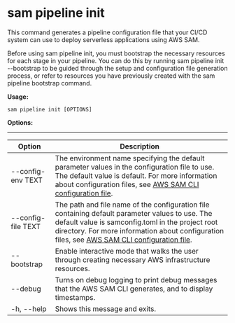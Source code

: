 # sam pipeline init<a name="sam-cli-command-reference-sam-pipeline-init"></a>

This command generates a pipeline configuration file that your CI/CD system can use to deploy serverless applications using AWS SAM\.

Before using sam pipeline init, you must bootstrap the necessary resources for each stage in your pipeline\. You can do this by running sam pipeline init \-\-bootstrap to be guided through the setup and configuration file generation process, or refer to resources you have previously created with the sam pipeline bootstrap command\.

**Usage:**

```
sam pipeline init [OPTIONS]
```

**Options:**


****  

| Option | Description | 
| --- | --- | 
| \-\-config\-env TEXT | The environment name specifying the default parameter values in the configuration file to use\. The default value is default\. For more information about configuration files, see [AWS SAM CLI configuration file](serverless-sam-cli-config.md)\. | 
| \-\-config\-file TEXT | The path and file name of the configuration file containing default parameter values to use\. The default value is samconfig\.toml in the project root directory\. For more information about configuration files, see [AWS SAM CLI configuration file](serverless-sam-cli-config.md)\. | 
| \-\-bootstrap | Enable interactive mode that walks the user through creating necessary AWS infrastructure resources\. | 
| \-\-debug | Turns on debug logging to print debug messages that the AWS SAM CLI generates, and to display timestamps\. | 
| \-h, \-\-help | Shows this message and exits\. | 